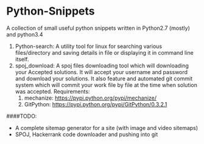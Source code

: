 Python-Snippets
===============

A collection of small useful python snippets written in Python2.7 (mostly) and python3.4

1. Python-search: A utility tool for linux for searching various files/directory and saving details in file or displaying it in command line itself.
2. spoj_download: A spoj files downloading tool which will downloading your Accepted solutions. It will accept your username and password and download your solutions. It also feature and automated git commit system which will commit your work file by file at the time when solution was accepted. 
  Requirements:
    1. mechanize: https://pypi.python.org/pypi/mechanize/
    2. GitPython: https://pypi.python.org/pypi/GitPython/0.3.2.1

####TODO:
* A complete sitemap generator for a site (with image and video sitemaps)
* SPOJ, Hackerrank code downloader and pushing into git 
